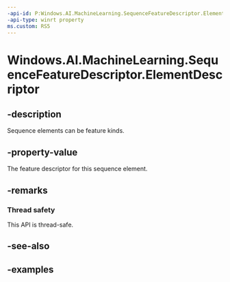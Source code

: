 ```yaml
---
-api-id: P:Windows.AI.MachineLearning.SequenceFeatureDescriptor.ElementDescriptor
-api-type: winrt property
ms.custom: RS5
---
```


<!-- Property syntax.
public ILearningModelFeatureDescriptor ElementDescriptor { get; }
-->

# Windows.AI.MachineLearning.SequenceFeatureDescriptor.ElementDescriptor

## -description
Sequence elements can be feature kinds.

## -property-value
The feature descriptor for this sequence element.

## -remarks

### Thread safety
This API is thread-safe.

## -see-also

## -examples
